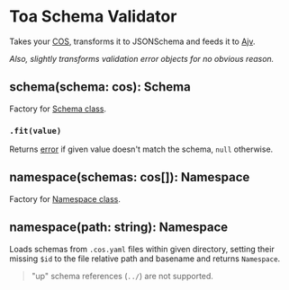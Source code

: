 # Toa Schema Validator

Takes your [COS](/libraries/concise), transforms it to JSONSchema and feeds it
to [Ajv](https://ajv.js.org).

*Also, slightly transforms validation error objects for no obvious reason.*

## schema(schema: cos): Schema

Factory for [Schema class](./types/schema.d.ts).

### `.fit(value)`

Returns [error](./types/schema.d.ts) if given value doesn't match the schema, `null` otherwise.

## namespace(schemas: cos[]): Namespace

Factory for [Namespace class](./types/namespace.d.ts).

## namespace(path: string): Namespace

Loads schemas from `.cos.yaml` files within given directory, setting their missing `$id` to the file
relative path and basename and returns `Namespace`.

> "up" schema references (`../`) are not supported.
